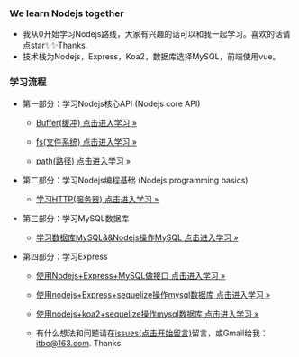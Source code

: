 ### We learn Nodejs together

- 我从0开始学习Nodejs路线，大家有兴趣的话可以和我一起学习。喜欢的话请点star✨✨Thanks.
- 技术栈为Nodejs，Express，Koa2，数据库选择MySQL，前端使用vue。

### 学习流程

 - 第一部分：学习Nodejs核心API (Nodejs core API)
     - [Buffer(缓冲) 点击进入学习 »](https://github.com/liangfengbo/learning-nodejs/tree/master/api/buffer)
     
     - [fs(文件系统) 点击进入学习 »](https://github.com/liangfengbo/learning-nodejs/tree/master/api/fs)
     
     - [path(路径) 点击进入学习 »](https://github.com/liangfengbo/learning-nodejs/tree/master/api/path)
    

- 第二部分：学习Nodejs编程基础 (Nodejs programming basics)
    - [学习HTTP(服务器) 点击进入学习 »](https://github.com/liangfengbo/learning-nodejs/tree/master/api/http)
    

- 第三部分：学习MySQL数据库
    - [学习数据库MySQL&&Nodejs操作MySQL 点击进入学习 »](https://github.com/liangfengbo/learning-nodejs/tree/master/mysql)

- 第四部分：学习Express
    - [使用Nodejs+Express+MySQL做接口 点击进入学习 »](https://github.com/liangfengbo/learning-nodejs/tree/master/express/server)
    
    - [使用nodejs+Express+sequelize操作mysql数据库 点击进入学习 »](https://github.com/liangfengbo/learning-nodejs/tree/master/express/sequelize-server)

    - [使用nodejs+koa2+sequelize操作mysql数据库  点击进入学习 »](https://github.com/liangfengbo/learning-nodejs/tree/master/koa2)

    - 有什么想法和问题请在[issues(点击开始留言)](https://github.com/liangfengbo/learning-nodejs/issues/new)留言，或Gmail给我：itbo@163.com. Thanks.
    

